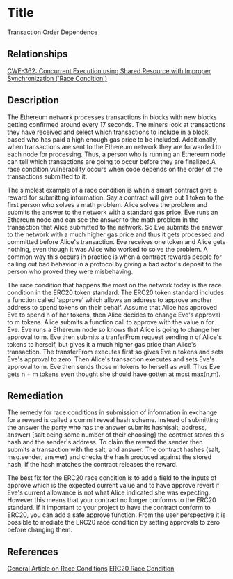 # Title
Transaction Order Dependence

## Relationships
[CWE-362: Concurrent Execution using Shared Resource with Improper Synchronization ('Race Condition')](https://cwe.mitre.org/data/definitions/362.html)

## Description
The Ethereum network processes transactions in blocks with new blocks getting confirmed around every 17 seconds. The miners look at transactions they have received and select which transactions to include in a block, based who has paid a high enough gas price to be included. Additionally, when transactions are sent to the Ethereum network they are forwarded to each node for processing. Thus, a person who is running an Ethereum node can tell which transactions are going to occur before they are finalized.A race condition vulnerability occurs when code depends on the order of the transactions submitted to it.

The simplest example of a race condition is when a smart contract give a reward for submitting information. Say a contract will give out 1 token to the first person who solves a math problem. Alice solves the problem and submits the answer to the network with a standard gas price. Eve runs an Ethereum node and can see the answer to the math problem in the transaction that Alice submitted to the network. So Eve submits the answer to the network with a much higher gas price and thus it gets processed and committed before Alice's transaction. Eve receives one token and Alice gets nothing, even though it was Alice who worked to solve the problem. A common way this occurs in practice is when a contract rewards people for calling out bad behavior in a protocol by giving a bad actor's deposit to the person who proved they were misbehaving.

The race condition that happens the most on the network today is the race condition in the ERC20 token standard. The ERC20 token standard includes a function called 'approve' which allows an address to approve another address to spend tokens on their behalf. Assume that Alice has approved Eve to spend n of her tokens, then Alice decides to change Eve's approval to m tokens. Alice submits a function call to approve with the value n for Eve. Eve runs a Ethereum node so knows that Alice is going to change her approval to m. Eve then submits a tranferFrom request sending n of Alice's tokens to herself, but gives it a much higher gas price than Alice's transaction. The transferFrom executes first so gives Eve n tokens and sets Eve's approval to zero. Then Alice's transaction executes and sets Eve's approval to m. Eve then sends those m tokens to herself as well. Thus Eve gets n + m tokens even thought she should have gotten at most max(n,m).

## Remediation
The remedy for race conditions in submission of information in exchange for a reward is called a commit reveal hash scheme. Instead of submitting the answer the party who has the answer submits hash(salt, address, answer) [salt being some number of their choosing] the contract stores this hash and the sender's address. To claim the reward the sender then submits a transaction with the salt, and answer. The contract hashes (salt, msg.sender, answer) and checks the hash produced against the stored hash, if the hash matches the contract releases the reward.

The best fix for the ERC20 race condition is to add a field to the inputs of approve which is the expected current value and to have approve revert if Eve's current allowance is not what Alice indicated she was expecting. However this means that your contract no longer conforms to the ERC20 standard. If it important to your project to have the contract conform to ERC20, you can add a safe approve function. From the user perspective it is possible to mediate the ERC20 race condition by setting approvals to zero before changing them.

## References
[General Article on Race Conditions](https://medium.com/coinmonks/solidity-transaction-ordering-attacks-1193a014884e)
[ERC20 Race Condition](https://docs.google.com/document/d/1YLPtQxZu1UAvO9cZ1O2RPXBbT0mooh4DYKjA_jp-RLM/edit#)
